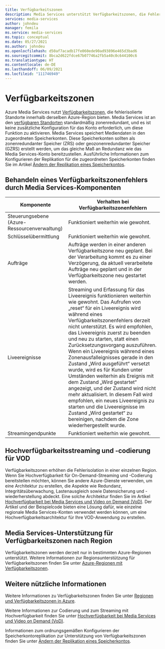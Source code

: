```yaml
---
title: Verfügbarkeitszonen
description: Media Services unterstützt Verfügbarkeitszonen, die Fehlerisolation bereitstellen.
services: media-services
author: johndeu
manager: femila
ms.service: media-services
ms.topic: conceptual
ms.date: 05/27/2021
ms.author: johndeu
ms.openlocfilehash: d50af7acadb17fe060ede90ad93896e465d3bad6
ms.sourcegitcommit: 8bca2d622fdce67b07746a2fb5a40c0c644100c6
ms.translationtype: HT
ms.contentlocale: de-DE
ms.lasthandoff: 06/09/2021
ms.locfileid: "111746949"
---
```

# <a name="availability-zones"></a>Verfügbarkeitszonen

Azure Media Services nutzt [Verfügbarkeitszonen](../../availability-zones/az-overview.md), die fehlerisolierte Standorte innerhalb derselben Azure-Region bieten. Media Services ist an den [verfügbaren Standorten](../../availability-zones/az-region.md#azure-regions-with-availability-zones) standardmäßig zonenredundant, und es ist keine zusätzliche Konfiguration für das Konto erforderlich, um diese Funktion zu aktivieren.  Media Services speichert Mediendaten in den zugeordneten Speicherkonten.  Diese Speicherkonten sollten als zonenredundanter Speicher (ZRS) oder geozonenredundanter Speicher (GZRS) erstellt werden, um das gleiche Maß an Redundanz wie das Media Services-Konto bereitzustellen. Ausführliche Informationen zum Konfigurieren der Replikation für die zugeordneten Speicherkonten finden Sie im Artikel [Ändern der Replikation eines Speicherkontos](../../storage/common/redundancy-migration.md).

## <a name="how-media-services-components-handle-an-availability-zone-fault"></a>Behandeln eines Verfügbarkeitszonenfehlers durch Media Services-Komponenten

| Komponente             | Verhalten bei Verfügbarkeitszonenfehlern |
|-----------            |----------------------|
| Steuerungsebene (Azure-Ressourcenverwaltung) | Funktioniert weiterhin wie gewohnt. |
| Schlüsselübermittlung            | Funktioniert weiterhin wie gewohnt. |
| Aufträge                    | Aufträge werden in einer anderen Verfügbarkeitszone neu geplant. Bei der Verarbeitung kommt es zu einer Verzögerung, da aktuell verarbeitete Aufträge neu geplant und in der Verfügbarkeitszone neu gestartet werden. |
| Liveereignisse             | Streaming und Erfassung für das Liveereignis funktionieren weiterhin wie gewohnt. Das Aufrufen von „reset“ für ein Liveereignis wird während eines Verfügbarkeitszonenfehlers derzeit nicht unterstützt. Es wird empfohlen, das Liveereignis zuerst zu beenden und neu zu starten, statt einen Zurücksetzungsvorgang auszuführen. Wenn ein Liveereignis während eines Zonenausfalleignisses gerade in den Zustand „Wird ausgeführt“ versetzt wurde, wird es für Kunden unter Umständen weiterhin als Ereignis mit dem Zustand „Wird gestartet“ angezeigt, und der Zustand wird nicht mehr aktualisiert. In diesem Fall wird empfohlen, ein neues Liveereignis zu starten und die Liveereignisse im Zustand „Wird gestartet“ zu bereinigen, nachdem die Zone wiederhergestellt wurde.  |
| Streamingendpunkte     | Funktioniert weiterhin wie gewohnt. |


## <a name="high-availability-streaming-and-encoding-for-vod"></a>Hochverfügbarkeitsstreaming und -codierung für VOD

Verfügbarkeitszonen erhöhen die Fehlerisolation in einer einzelnen Region. Wenn Sie Hochverfügbarkeit für On-Demand-Streaming und -Codierung bereitstellen möchten, können Sie andere Azure-Dienste verwenden, um eine Architektur zu erstellen, die Aspekte wie Redundanz, Integritätsüberwachung, Lastenausgleich sowie Datensicherung und -wiederherstellung abdeckt. Eine solche Architektur finden Sie im Artikel [Hochverfügbarkeit bei Media Services und Video on Demand (VoD)](architecture-high-availability-encoding-concept.md).
Der Artikel und der Beispielcode bieten eine Lösung dafür, wie einzelne regionale Media Services-Konten verwendet werden können, um eine Hochverfügbarkeitsarchitektur für Ihre VOD-Anwendung zu erstellen.

## <a name="media-services-support-for-availability-zones-by-region"></a>Media Services-Unterstützung für Verfügbarkeitszonen nach Region

Verfügbarkeitszonen werden derzeit nur in bestimmten Azure-Regionen unterstützt. Weitere Informationen zur Regionsunterstützung für Verfügbarkeitszonen finden Sie unter [Azure-Regionen mit Verfügbarkeitszonen](../../availability-zones/az-region.md#azure-regions-with-availability-zones).

## <a name="further-reading"></a>Weitere nützliche Informationen

Weitere Informationen zu Verfügbarkeitszonen finden Sie unter [Regionen und Verfügbarkeitszonen in Azure](../../availability-zones/az-overview.md).

Weitere Informationen zur Codierung und zum Streaming mit Hochverfügbarkeit finden Sie unter [Hochverfügbarkeit bei Media Services und Video on Demand (VoD)](architecture-high-availability-encoding-concept.md).

Informationen zum ordnungsgemäßen Konfigurieren der Speicherkontoreplikation zur Unterstützung von Verfügbarkeitszonen finden Sie unter [Ändern der Replikation eines Speicherkontos](../../storage/common/redundancy-migration.md).
